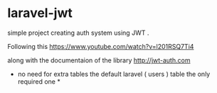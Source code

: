 # laravel-jwt
simple project creating auth system using JWT .


Following this 
https://www.youtube.com/watch?v=l201RSQ7Ti4

along with the documentaion of the library 
http://jwt-auth.com


* no need for extra tables the default laravel ( users ) table the only required one *
